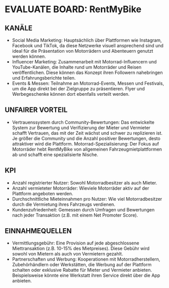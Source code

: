 #  EVALUATE BOARD: RentMyBike

## KANÄLE
- Social Media Marketing: Hauptsächlich über Plattformen wie Instagram, Facebook und TikTok, da diese Netzwerke visuell ansprechend sind und ideal für die Präsentation von Motorrädern und Abenteuern genutzt werden können. 
- Influencer Marketing: Zusammenarbeit mit Motorrad-Influencern und YouTube-Kanälen, die Inhalte rund um Motorräder und Reisen veröffentlichen. Diese können das Konzept ihren Followern nahebringen und Erfahrungsberichte teilen.
- Events & Messen: Teilnahme an Motorrad-Events, Messen und Festivals, um die App direkt bei der Zielgruppe zu präsentieren. Flyer und Werbegeschenke können dort ebenfalls verteilt werden.

## UNFAIRER VORTEIL
- Vertrauenssystem durch Community-Bewertungen: Das entwickelte System zur Bewertung und Verifizierung der Mieter und Vermieter schafft Vertrauen, das mit der Zeit wächst und schwer zu replizieren ist. Je größer die Community und die Anzahl positiver Bewertungen, desto attraktiver wird die Plattform.
Motorrad-Spezialisierung: Der Fokus auf Motorräder hebt RentMyBike von allgemeinen Fahrzeugmietplattformen ab und schafft eine spezialisierte Nische.

## KPI
- Anzahl registrierter Nutzer: Sowohl Motorradbesitzer als auch Mieter.
- Anzahl vermieteter Motorräder: Wieviele Motorräder aktiv auf der Plattform angeboten werden.
- Durchschnittliche Mieteinnahmen pro Nutzer: Wie viel Motorradbesitzer durch die Vermietung ihres Fahrzeugs verdienen.
- Kundenzufriedenheit: Gemessen durch Umfragen und Bewertungen nach jeder Transaktion (z.B. mit einem Net Promoter Score).

## EINNAHMEQUELLEN
- Vermittlungsgebühr: Eine Provision auf jede abgeschlossene Miettransaktion (z.B. 10-15% des Mietpreises). Diese Gebühr wird sowohl von Mietern als auch von Vermietern gezahlt.
- Partnerschaften und Werbung: Kooperationen mit Motorradherstellern, Zubehörhändlern oder Werkstätten, die Werbung auf der Plattform schalten oder exklusive Rabatte für Mieter und Vermieter anbieten. Beispielsweise könnte eine Werkstatt ihren Service direkt über die App anbieten.